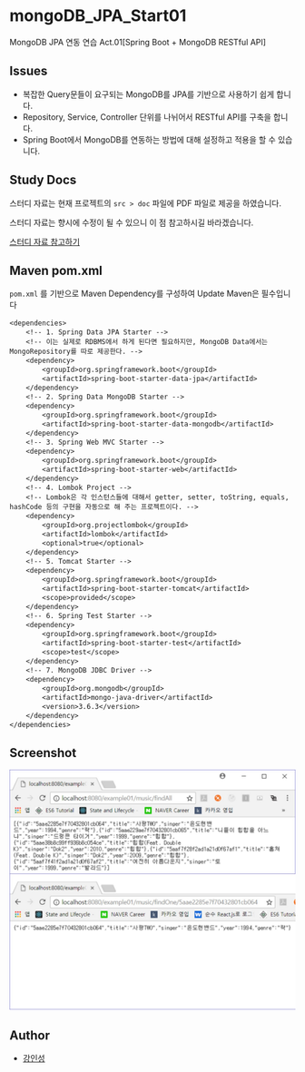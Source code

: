 # mongoDB_JPA_Start01
MongoDB JPA 연동 연습 Act.01[Spring Boot + MongoDB RESTful API]

## Issues
- 복잡한 Query문들이 요구되는 MongoDB를 JPA를 기반으로 사용하기 쉽게 합니다.
- Repository, Service, Controller 단위를 나뉘어서 RESTful API를 구축을 합니다.
- Spring Boot에서 MongoDB를 연동하는 방법에 대해 설정하고 적용을 할 수 있습니다.

## Study Docs
스터디 자료는 현재 프로젝트의 `src > doc` 파일에 PDF 파일로 제공을 하였습니다.
 
스터디 자료는 향시에 수정이 될 수 있으니 이 점 참고하시길 바라겠습니다.

[스터디 자료 참고하기](https://github.com/tails5555/mongoDB_JPA_Start01/blob/master/src/doc/MongoDB%2BSpringJPA_01_REST_API.pdf)

## Maven pom.xml
`pom.xml` 를 기반으로 Maven Dependency를 구성하여 Update Maven은 필수입니다

```
<dependencies>
	<!-- 1. Spring Data JPA Starter -->
	<!-- 이는 실제로 RDBMS에서 하게 된다면 필요하지만, MongoDB Data에서는 MongoRepository를 따로 제공한다. -->
	<dependency>
		<groupId>org.springframework.boot</groupId>
		<artifactId>spring-boot-starter-data-jpa</artifactId>
	</dependency>
	<!-- 2. Spring Data MongoDB Starter -->
	<dependency>
		<groupId>org.springframework.boot</groupId>
		<artifactId>spring-boot-starter-data-mongodb</artifactId>
	</dependency>
	<!-- 3. Spring Web MVC Starter -->
	<dependency>
		<groupId>org.springframework.boot</groupId>
		<artifactId>spring-boot-starter-web</artifactId>
	</dependency>
	<!-- 4. Lombok Project -->
	<!-- Lombok은 각 인스턴스들에 대해서 getter, setter, toString, equals, hashCode 등의 구현을 자동으로 해 주는 프로젝트이다. -->
	<dependency>
		<groupId>org.projectlombok</groupId>
		<artifactId>lombok</artifactId>
		<optional>true</optional>
	</dependency>
	<!-- 5. Tomcat Starter -->
	<dependency>
		<groupId>org.springframework.boot</groupId>
		<artifactId>spring-boot-starter-tomcat</artifactId>
		<scope>provided</scope>
	</dependency>
	<!-- 6. Spring Test Starter -->
	<dependency>
		<groupId>org.springframework.boot</groupId>
		<artifactId>spring-boot-starter-test</artifactId>
		<scope>test</scope>
	</dependency>
	<!-- 7. MongoDB JDBC Driver -->
	<dependency>
	    <groupId>org.mongodb</groupId>
	    <artifactId>mongo-java-driver</artifactId>
	    <version>3.6.3</version>
	</dependency>
</dependencies>
```

## Screenshot
![example01_result](/src/doc/example01_result.jpg "example01_result")

## Author
- [강인성](https://github.com/tails5555)